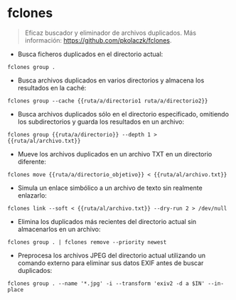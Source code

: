 # fclones

> Eficaz buscador y eliminador de archivos duplicados.
> Más información: <https://github.com/pkolaczk/fclones>.

- Busca ficheros duplicados en el directorio actual:

`fclones group .`

- Busca archivos duplicados en varios directorios y almacena los resultados en la caché:

`fclones group --cache {{ruta/a/directorio1 ruta/a/directorio2}}`

- Busca archivos duplicados sólo en el directorio especificado, omitiendo los subdirectorios y guarda los resultados en un archivo:

`fclones group {{ruta/a/directorio}} --depth 1 > {{ruta/al/archivo.txt}}`

- Mueve los archivos duplicados en un archivo TXT en un directorio diferente:

`fclones move {{ruta/a/directorio_objetivo}} < {{ruta/al/archivo.txt}}`

- Simula un enlace simbólico a un archivo de texto sin realmente enlazarlo:

`fclones link --soft < {{ruta/al/archivo.txt}} --dry-run 2 > /dev/null`

- Elimina los duplicados más recientes del directorio actual sin almacenarlos en un archivo:

`fclones group . | fclones remove --priority newest`

- Preprocesa los archivos JPEG del directorio actual utilizando un comando externo para eliminar sus datos EXIF antes de buscar duplicados:

`fclones group . --name '*.jpg' -i --transform 'exiv2 -d a $IN' --in-place`
